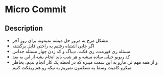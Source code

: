 # Micro Commit

## Description

- <span dir="rtl">مشکل مرج به مرور حل میشه نمیمونه برای روز آخر</span>
- <span dir="rtl">اگر جایی اشتباه رفتیم به راحتی قابل برگشته</span>
- <span dir="rtl">مسئله ری فورمت، ری فکت، دیباگ و کد زدن چهار مسئله جداس</span>
- <span dir="rtl">کد ریویو خیلی ساده میشه و هر شب باید انجام بشه از این به بعد</span>
- <span dir="rtl">و از همه مهم تر، مارو به این سمت میبره که در لحظه یک کار انجام بدیم، بخاطر میکرو کامیت وسط یه تسکمون نمیریم یه تیکه رو هم ریفکت کنیم</span>
